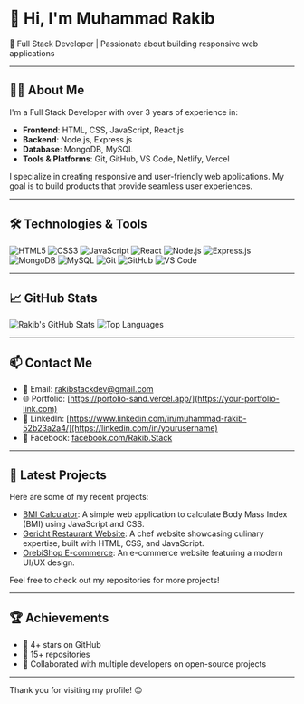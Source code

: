 # 👋 Hi, I'm Muhammad Rakib

🎯 Full Stack Developer | Passionate about building responsive web applications

---

## 🧑‍💻 About Me

I'm a Full Stack Developer with over 3 years of experience in:

- **Frontend**: HTML, CSS, JavaScript, React.js
- **Backend**: Node.js, Express.js
- **Database**: MongoDB, MySQL
- **Tools & Platforms**: Git, GitHub, VS Code, Netlify, Vercel

I specialize in creating responsive and user-friendly web applications. My goal is to build products that provide seamless user experiences.

---

## 🛠️ Technologies & Tools

![HTML5](https://img.shields.io/badge/-HTML5-E34F26?style=flat-square&logo=html5&logoColor=white)
![CSS3](https://img.shields.io/badge/-CSS3-1572B6?style=flat-square&logo=css3)
![JavaScript](https://img.shields.io/badge/-JavaScript-F7DF1E?style=flat-square&logo=javascript&logoColor=black)
![React](https://img.shields.io/badge/-React-61DAFB?style=flat-square&logo=react&logoColor=black)
![Node.js](https://img.shields.io/badge/-Node.js-339933?style=flat-square&logo=node.js&logoColor=white)
![Express.js](https://img.shields.io/badge/-Express.js-000000?style=flat-square&logo=express&logoColor=white)
![MongoDB](https://img.shields.io/badge/-MongoDB-47A248?style=flat-square&logo=mongodb&logoColor=white)
![MySQL](https://img.shields.io/badge/-MySQL-4479A1?style=flat-square&logo=mysql&logoColor=white)
![Git](https://img.shields.io/badge/-Git-F05032?style=flat-square&logo=git&logoColor=white)
![GitHub](https://img.shields.io/badge/-GitHub-181717?style=flat-square&logo=github&logoColor=white)
![VS Code](https://img.shields.io/badge/-VS%20Code-007ACC?style=flat-square&logo=visual-studio-code&logoColor=white)

---

## 📈 GitHub Stats

![Rakib's GitHub Stats](https://github-readme-stats.vercel.app/api?username=RakibStackDev&show_icons=true&theme=radical)
![Top Languages](https://github-readme-stats.vercel.app/api/top-langs/?username=RakibStackDev&layout=compact&theme=radical)

---

## 📫 Contact Me

- 📧 Email: [rakibstackdev@gmail.com](mailto:your.email@example.com)
- 🌐 Portfolio: [https://portolio-sand.vercel.app/](https://your-portfolio-link.com)
- 💼 LinkedIn: [https://www.linkedin.com/in/muhammad-rakib-52b23a2a4/](https://linkedin.com/in/yourusername)
- 📘 Facebook: [facebook.com/Rakib.Stack](https://www.facebook.com/Rakib.Stack)

---

## 📝 Latest Projects

Here are some of my recent projects:

- [BMI Calculator](https://github.com/RakibStackDev/BMI-PROJECT): A simple web application to calculate Body Mass Index (BMI) using JavaScript and CSS.
- [Gericht Restaurant Website](https://github.com/RakibStackDev/Gericht): A chef website showcasing culinary expertise, built with HTML, CSS, and JavaScript.
- [OrebiShop E-commerce](https://github.com/RakibStackDev/OrebiShop): An e-commerce website featuring a modern UI/UX design.

Feel free to check out my repositories for more projects!

---

## 🏆 Achievements

- 🌟 4+ stars on GitHub
- 📁 15+ repositories
- 👥 Collaborated with multiple developers on open-source projects

---

Thank you for visiting my profile! 😊
